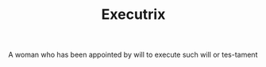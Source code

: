 ---
title: Executrix
letter: E
permalink: "/definitions/bld-executrix.html"
body: A woman who has been appointed by will to execute such will or tes-tament
published_at: '2018-07-07'
source: Black's Law Dictionary 2nd Ed (1910)
layout: post
---